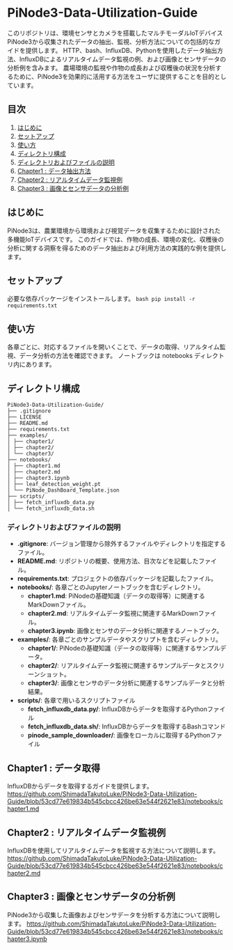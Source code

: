 # PiNode3-Data-Utilization-Guide

このリポジトリは、環境センサとカメラを搭載したマルチモーダルIoTデバイスPiNode3から収集されたデータの抽出、監視、分析方法についての包括的なガイドを提供します。
HTTP、bash、InfluxDB、Pythonを使用したデータ抽出方法、InfluxDBによるリアルタイムデータ監視の例、および画像とセンサデータの分析例を含みます。
農場環境の監視や作物の成長および収穫後の状況を分析するために、PiNode3を効果的に活用する方法をユーザに提供することを目的としています。

## 目次

1. [はじめに](#はじめに)
2. [セットアップ](#セットアップ)
3. [使い方](#使い方)
4. [ディレクトリ構成](#ディレクトリ構成)
5. [ディレクトリおよびファイルの説明](#ディレクトリおよびファイルの説明)
6. [Chapter1 : データ抽出方法](#chapter1--データ取得)
7. [Chapter2 : リアルタイムデータ監視例](#chapter2--リアルタイムデータ監視例)
8. [Chapter3 : 画像とセンサデータの分析例](#chapter3--画像とセンサデータの分析例)


## はじめに

PiNode3は、農業環境から環境および視覚データを収集するために設計された多機能IoTデバイスです。
このガイドでは、作物の成長、環境の変化、収穫後の分析に関する洞察を得るためのデータ抽出および利用方法の実践的な例を提供します。

## セットアップ

必要な依存パッケージをインストールします。
    ```bash
    pip install -r requirements.txt
    ```


## 使い方
各章ごとに、対応するファイルを開いくことで、データの取得、リアルタイム監視、データ分析の方法を確認できます。
ノートブックは notebooks ディレクトリ内にあります。


## ディレクトリ構成

```
PiNode3-Data-Utilization-Guide/
├── .gitignore
├── LICENSE
├── README.md
├── requirements.txt
├── examples/
│ ├── chapter1/
│ ├── chapter2/
│ └── chapter3/
├── notebooks/
│ ├── chapter1.md
│ ├── chapter2.md
│ ├── chapter3.ipynb
│ ├── leaf_detection_weight.pt
│ └── PiNode_DashBoard_Template.json
├── scripts/
│ ├── fetch_influxdb_data.py
│ └── fetch_influxdb_data.sh
```


### ディレクトリおよびファイルの説明

- **.gitignore**: バージョン管理から除外するファイルやディレクトリを指定するファイル。
- **README.md**: リポジトリの概要、使用方法、目次などを記載したファイル。
- **requirements.txt**: プロジェクトの依存パッケージを記載したファイル。
- **notebooks/**: 各章ごとのJupyterノートブックを含むディレクトリ。
  - **chapter1.md**: PiNodeの基礎知識（データの取得等）に関連するMarkDownファイル。
  - **chapter2.md**: リアルタイムデータ監視に関連するMarkDownファイル。
  - **chapter3.ipynb**: 画像とセンサのデータ分析に関連するノートブック。
- **examples/**: 各章ごとのサンプルデータやスクリプトを含むディレクトリ。
  - **chapter1/**: PiNodeの基礎知識（データの取得等）に関連するサンプルデータ。
  - **chapter2/**: リアルタイムデータ監視に関連するサンプルデータとスクリーンショット。
  - **chapter3/**: 画像とセンサのデータ分析に関連するサンプルデータと分析結果。
- **scripts/**: 各章で用いるスクリプトファイル
  - **fetch_influxdb_data.py/**: InfluxDBからデータを取得するPythonファイル
  - **fetch_influxdb_data.sh/**: InfluxDBからデータを取得するBashコマンド
  - **pinode_sample_downloader/**: 画像をローカルに取得するPythonファイル

## Chapter1 : データ取得

InfluxDBからデータを取得するガイドを提供します。
https://github.com/ShimadaTakutoLuke/PiNode3-Data-Utilization-Guide/blob/53cd77e619834b545cbcc426be63e544f2621e83/notebooks/chapter1.md

## Chapter2 : リアルタイムデータ監視例

InfluxDBを使用してリアルタイムデータを監視する方法について説明します。
https://github.com/ShimadaTakutoLuke/PiNode3-Data-Utilization-Guide/blob/53cd77e619834b545cbcc426be63e544f2621e83/notebooks/chapter2.md

## Chapter3 : 画像とセンサデータの分析例

PiNode3から収集した画像およびセンサデータを分析する方法について説明します。
https://github.com/ShimadaTakutoLuke/PiNode3-Data-Utilization-Guide/blob/53cd77e619834b545cbcc426be63e544f2621e83/notebooks/chapter3.ipynb